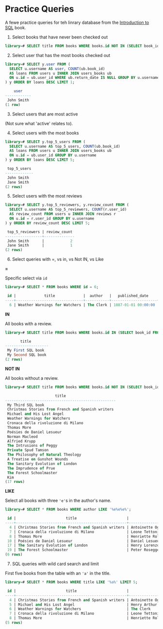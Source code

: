 # Practice Queries

A fewe practice queries for teh linrary database from the [Introduction to SQL](https://launchschool.com/books/sql) book.

1. Select books that have never been checked out

```SQL
library=# SELECT title FROM books WHERE books.id NOT IN (SELECT book_id FROM users_books);
```

2. Select user that has the most books checked out

```SQL
library=# SELECT y.user FROM (
  SELECT u.username AS user, COUNT(ub.book_id)
  AS loans FROM users u INNER JOIN users_books ub 
  ON u.id = ub.user_id WHERE ub.return_date IS NULL GROUP BY u.username
) y ORDER BY loans DESC LIMIT 1;

    user    
------------
 John Smith
(1 row)
```

3. Select users that are most active

(Not sure what 'active' relates to).

4. Select users with the most books

```SQL
library=# SELECT y.top_5_users FROM (
  SELECT u.username AS top_5_users, COUNT(ub.book_id)
  AS loans FROM users u INNER JOIN users_books ub 
  ON u.id = ub.user_id GROUP BY u.username
) y ORDER BY loans DESC LIMIT 5;

 top_5_users 
-------------
 John Smith
 Jane Smith
(2 rows)
```

5. Select users with the most reviews

```sql
library=# SELECT y.top_5_reviewers, y.review_count FROM (
  SELECT u.username AS top_5_reviewers, COUNT(r.user_id)
  AS review_count FROM users u INNER JOIN reviews r 
  ON u.id = r.user_id GROUP BY u.username
) y ORDER BY review_count DESC LIMIT 5;

 top_5_reviewers | review_count 
-----------------+--------------
 John Smith      |            2
 Jane Smith      |            1
(2 rows)
```

6. Select queries with =, vs in, vs Not IN, vs Like

**=**

Specific select via `id`

```sql
library=# SELECT * FROM books WHERE id = 6;

 id |             title             |  author   |   published_date    | isbn 
----+-------------------------------+-----------+---------------------+------
  6 | Weather Warnings for Watchers | The Clerk | 1887-01-01 00:00:00 |     
```

**IN**

All books with a review.

```sql
library=# SELECT title FROM books WHERE books.id IN (SELECT book_id FROM reviews);

       title        
--------------------
 My First SQL book
 My Second SQL book
(2 rows)
```

**NOT IN**

All books without a review.

```sql
library=# SELECT title FROM books WHERE books.id NOT IN (SELECT book_id FROM reviews);

                       title                       
---------------------------------------------------
 My Third SQL book
 Christmas Stories from French and Spanish writers
 Michael and His Lost Angel
 Weather Warnings for Watchers
 Cronaca della rivoluzione di Milano
 Thomas More
 Poésies de Daniel Lesueur
 Norman Macleod
 Alfried Krupp
 The Intrusions of Peggy
 Private Spud Tamson
 The Philosophy of Natural Theology
 A Treatise on Gunshot Wounds
 The Sanitary Evolution of London
 The Imprudence of Prue
 The Forest Schoolmaster
 Kim
(17 rows)
```

**LIKE**

Select all books with three `'e'`s in the author's name.

```sql
library=# SELECT * FROM books WHERE author LIKE '%e%e%e%';

 id |                       title                       |                author                 |   published_date    | isbn 
----+---------------------------------------------------+---------------------------------------+---------------------+------
  4 | Christmas Stories from French and Spanish writers | Antoinette Ogden                      | 1898-01-01 00:00:00 |     
  7 | Cronaca della rivoluzione di Milano               | Leone Tettoni                         | 1848-01-01 00:00:00 |     
  8 | Thomas More                                       | Henriette Roland Holst van der Schalk | 1921-01-01 00:00:00 |     
 10 | Poésies de Daniel Lesueur                         | Daniel Lesueur                        | 1896-01-01 00:00:00 |     
 17 | The Sanitary Evolution of London                  | Henry Lorenzo Jephson                 | 1907-01-01 00:00:00 |     
 19 | The Forest Schoolmaster                           | Peter Rosegger                        | 1900-01-01 00:00:00 |     
(6 rows)
```

7. SQL queries with wild card search and limit

First five books from the table with an `'a'` in the title.

```sql
library=# SELECT * FROM books WHERE title LIKE '%a%' LIMIT 5;

 id |                       title                       |                author                 |   published_date    | isbn 
----+---------------------------------------------------+---------------------------------------+---------------------+------
  4 | Christmas Stories from French and Spanish writers | Antoinette Ogden                      | 1898-01-01 00:00:00 |     
  5 | Michael and His Lost Angel                        | Henry Arthur Jones                    | 1895-01-01 00:00:00 |     
  6 | Weather Warnings for Watchers                     | The Clerk                             | 1887-01-01 00:00:00 |     
  7 | Cronaca della rivoluzione di Milano               | Leone Tettoni                         | 1848-01-01 00:00:00 |     
  8 | Thomas More                                       | Henriette Roland Holst van der Schalk | 1921-01-01 00:00:00 |     
(5 rows)
```

